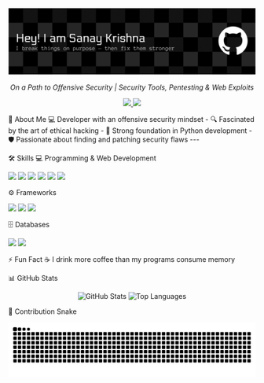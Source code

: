 <p align="center">
<img src="github-header-banner.png" alt="GitHub Banner"/>
</p>

<p align="center"><i>On a Path to Offensive Security | Security Tools, Pentesting & Web Exploits</i></p>

<p align="center">
<a href="https://www.instagram.com/noght____" target="_blank">
<img src="https://img.shields.io/badge/Instagram-E4405F?style=for-the-badge&logo=instagram&logoColor=white"/>
</a>
<a href="https://www.linkedin.com/in/sanay-krishna-b1a445346" target="_blank">
<img src="https://img.shields.io/badge/LinkedIn-0077B5?style=for-the-badge&logo=linkedin&logoColor=white"/>
</a>
</p>

🚀 About Me
💻 Developer with an offensive security mindset - 🔍 Fascinated by the art of ethical hacking - 🐍 Strong foundation in Python development - 🛡️ Passionate about finding and patching security flaws ---

🛠️ Skills
💻 Programming & Web Development
<p align="left">

<img src="https://cdn.jsdelivr.net/gh/devicons/devicon/icons/java/java-original.svg" height="40"/>

<img src="https://cdn.jsdelivr.net/gh/devicons/devicon/icons/python/python-original.svg" height="40"/>

<img src="https://cdn.jsdelivr.net/gh/devicons/devicon/icons/html5/html5-original.svg" height="40"/>

<img src="https://cdn.jsdelivr.net/gh/devicons/devicon/icons/css3/css3-original.svg" height="40"/>

<img src="https://cdn.jsdelivr.net/gh/devicons/devicon/icons/javascript/javascript-original.svg" height="40"/>

<img src="https://cdn.jsdelivr.net/gh/devicons/devicon/icons/react/react-original.svg" height="40"/>

</p>

⚙️ Frameworks
<p align="left">

<img src="https://cdn.jsdelivr.net/gh/devicons/devicon/icons/django/django-plain.svg" height="40"/>

<img src="https://cdn.jsdelivr.net/gh/devicons/devicon/icons/flask/flask-original.svg" height="40"/>

<img src="https://cdn.jsdelivr.net/gh/devicons/devicon/icons/fastapi/fastapi-original.svg" height="40"/>

</p>

🗄️ Databases
<p align="left">

<img src="https://cdn.jsdelivr.net/gh/devicons/devicon/icons/postgresql/postgresql-original.svg" height="40"/>

<img src="https://cdn.jsdelivr.net/gh/devicons/devicon/icons/mysql/mysql-original.svg" height="40"/>

</p>

⚡ Fun Fact
☕ I drink more coffee than my programs consume memory

📊 GitHub Stats
<p align="center">
<img src="https://github-readme-stats.vercel.app/api?username=SanayKrishna&show_icons=true&theme=tokyonight&hide_border=true" alt="GitHub Stats" height="165"/>
<img src="https://github-readme-stats.vercel.app/api/top-langs/?username=SanayKrishna&layout=compact&theme=tokyonight&hide_border=true" alt="Top Languages" height="165"/>
</p>

🐍 Contribution Snake
<p align="center">
<picture>
<source media="(prefers-color-scheme: dark)" srcset="https://raw.githubusercontent.com/SanayKrishna/SanayKrishna/output/github-contribution-grid-snake-dark.svg">
<source media="(prefers-color-scheme: light)" srcset="https://raw.githubusercontent.com/SanayKrishna/SanayKrishna/output/github-contribution-grid-snake-light.svg">
<img src="https://raw.githubusercontent.com/SanayKrishna/SanayKrishna/output/github-contribution-grid-snake.svg" alt="Snake animation"/>
</picture>
</p>
